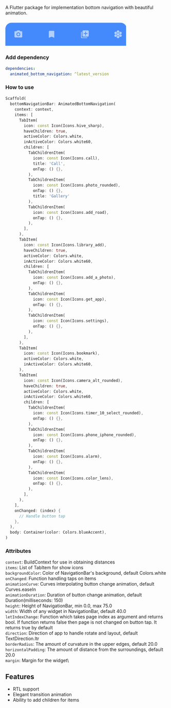 A Flutter package for implementation bottom navigation with beautiful animation.

![Gif](https://github.com/Sajad-Ghorbani/animated_bottom_navigation/blob/master/media/animated_bottom_navigation.gif "Fancy Gif")

### Add dependency

```yaml
dependencies:
  animated_bottom_navigation: ^latest_version
```

### How to use

```dart
Scaffold(
  bottomNavigationBar: AnimatedBottomNavigation(
    context: context,
    items: [
      TabItem(
        icon: const Icon(Icons.hive_sharp),
        haveChildren: true,
        activeColor: Colors.white,
        inActiveColor: Colors.white60,
        children: [
          TabChildrenItem(
            icon: const Icon(Icons.call),
            title: 'Call',
            onTap: () {},
          ),
          TabChildrenItem(
            icon: const Icon(Icons.photo_rounded),
            onTap: () {},
            title: 'Gallery'
          ),
          TabChildrenItem(
            icon: const Icon(Icons.add_road),
            onTap: () {},
          ),
        ],
      ),
      TabItem(
        icon: const Icon(Icons.library_add),
        haveChildren: true,
        activeColor: Colors.white,
        inActiveColor: Colors.white60,
        children: [
          TabChildrenItem(
            icon: const Icon(Icons.add_a_photo),
            onTap: () {},
          ),
          TabChildrenItem(
            icon: const Icon(Icons.get_app),
            onTap: () {},
          ),
          TabChildrenItem(
            icon: const Icon(Icons.settings),
            onTap: () {},
          ),
        ],
      ),
      TabItem(
        icon: const Icon(Icons.bookmark),
        activeColor: Colors.white,
        inActiveColor: Colors.white60,
      ),
      TabItem(
        icon: const Icon(Icons.camera_alt_rounded),
        haveChildren: true,
        activeColor: Colors.white,
        inActiveColor: Colors.white60,
        children: [
          TabChildrenItem(
            icon: const Icon(Icons.timer_10_select_rounded),
            onTap: () {},
          ),
          TabChildrenItem(
            icon: const Icon(Icons.phone_iphone_rounded),
            onTap: () {},
          ),
          TabChildrenItem(
            icon: const Icon(Icons.alarm),
            onTap: () {},
          ),
          TabChildrenItem(
            icon: const Icon(Icons.color_lens),
            onTap: () {},
          ),
        ],
      ),
    ],
    onChanged: (index) {
      // Handle button tap
    },
  ),
  body: Container(color: Colors.blueAccent),
)
```

### Attributes

`context`: BuildContext for use in obtaining distances\
`items`: List of TabItem for show icons\
`backgroundColor`: Color of NavigationBar's background, default Colors.white\
`onChanged`: Function handling taps on items\
`animationCurve`: Curves interpolating button change animation, default Curves.easeIn\
`animationDuration`: Duration of button change animation, default Duration(milliseconds: 150)\
`height`: Height of NavigationBar, min 0.0, max 75.0\
`width`: Width of any widget in NavigationBar, default 40.0\
`letIndexChange`: Function which takes page index as argument and returns bool. If function returns false then page is not changed on button tap. It returns true by default\
`direction`: Direction of app to handle rotate and layout, default TextDirection.ltr\
`borderRadius`: The amount of curvature in the upper edges, default 20.0\
`horizontalPadding`: The amount of distance from the surroundings, default 20.0\
`margin`: Margin for the widget\

## Features

* RTL support
* Elegant transition animation
* Ability to add children for items